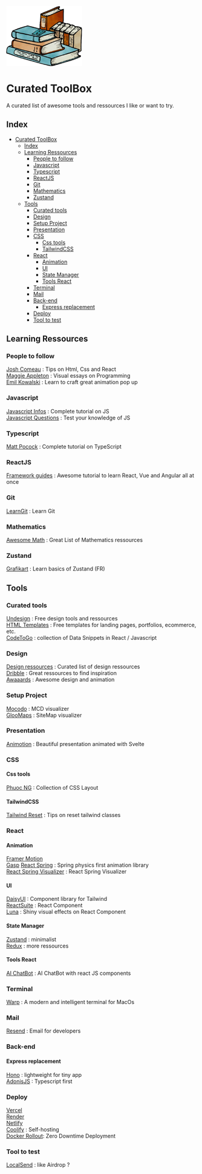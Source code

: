 <img src="./Assets/logo-old-books.png" alt="drawing" style="width:200px;"/>

# Curated ToolBox

A curated list of awesome tools and ressources I like or want to try.

## Index

- [Curated ToolBox](#curated-toolbox)
  - [Index](#index)
  - [Learning Ressources](#learning-ressources)
    - [People to follow](#people-to-follow)
    - [Javascript](#javascript)
    - [Typescript](#typescript)
    - [ReactJS](#reactjs)
    - [Git](#git)
    - [Mathematics](#mathematics)
    - [Zustand](#zustand)
  - [Tools](#tools)
    - [Curated tools](#curated-tools)
    - [Design](#design)
    - [Setup Project](#setup-project)
    - [Presentation](#presentation)
    - [CSS](#css)
      - [Css tools](#css-tools)
      - [TailwindCSS](#tailwindcss)
    - [React](#react)
      - [Animation](#animation)
      - [UI](#ui)
      - [State Manager](#state-manager)
      - [Tools React](#tools-react)
    - [Terminal](#terminal)
    - [Mail](#mail)
    - [Back-end](#back-end)
      - [Express replacement](#express-replacement)
    - [Deploy](#deploy)
    - [Tool to test](#tool-to-test)

## Learning Ressources

### People to follow

[Josh Comeau](https://www.joshwcomeau.com/) : Tips on Html, Css and React  
[Maggie Appleton](https://maggieappleton.com/) : Visual essays on Programming  
[Emil Kowalski](https://animations.dev/) : Learn to craft great animation pop up

### Javascript

[Javascript Infos](https://javascript.info/) : Complete tutorial on JS  
[Javascript Questions](https://github.com/lydiahallie/javascript-questions) : Test your knowledge of JS

### Typescript

[Matt Pocock](https://www.totaltypescript.com/tutorials/beginners-typescript) : Complete tutorial on TypeScript

### ReactJS

[Framework guides](https://unicorn-utterances.com/collections/framework-field-guide-fundamentals) : Awesome tutorial to learn React, Vue and Angular all at once

### Git

[LearnGit](https://learngitbranching.js.org/?locale=fr_FR) : Learn Git

### Mathematics

[Awesome Math](https://github.com/rossant/awesome-math) : Great List of Mathematics ressources

### Zustand

[Grafikart](https://grafikart.fr/tutoriels/zustand-react-2176#content) : Learn basics of Zustand (FR)

## Tools

### Curated tools

[Undesign](https://undesign.learn.uno/) : Free design tools and ressources  
[HTML Templates](https://htmlrev.com/) : Free templates for landing pages, portfolios, ecommerce, etc.  
[CodeToGo](https://codetogo.io/) : collection of Data Snippets in React / Javascript

### Design

[Design ressources](https://www.digitaldesignlibrary.io/) : Curated list of design ressources  
[Dribble](https://dribbble.com/) : Great ressources to find inspiration  
[Awaaards](https://www.awwwards.com/) : Awesome design and animation

### Setup Project

[Mocodo](https://mocodo.net/) : MCD visualizer  
[GlooMaps](https://www.gloomaps.com/) : SiteMap visualizer

### Presentation

[Animotion](https://animotion.pages.dev/) : Beautiful presentation animated with Svelte

### CSS

#### Css tools

[Phuoc NG](https://phuoc.ng/collection/css-layout/) : Collection of CSS Layout

#### TailwindCSS

[Tailwind Reset](https://gist.github.com/kitze/540123b33f186a50a028d41493d231ad) : Tips on reset tailwind classes

### React

#### Animation

[Framer Motion](https://www.framer.com/motion/)  
[Gasp](https://gsap.com/)
[React Spring](https://github.com/pmndrs/react-spring) : Spring physics first animation library  
[React Spring Visualizer](https://react-spring-visualizer.com/) : React Spring Visualizer

#### UI

[DaisyUI](https://daisyui.com/) : Component library for Tailwind  
[ReactSuite](https://rsuitejs.com/) : React Component  
[Luna](https://github.com/guilhermerodz/luna) : Shiny visual effects on React Component

#### State Manager

[Zustand](https://github.com/pmndrs/zustand) : minimalist  
[Redux](https://redux.js.org/) : more ressources

#### Tools React

[AI ChatBot](https://nlux.dev/) : AI ChatBot with react JS components

### Terminal

[Warp](https://www.warp.dev/) : A modern and intelligent terminal for MacOs

### Mail

[Resend](https://resend.com/) : Email for developers

### Back-end

#### Express replacement

[Hono](https://hono.dev/) : lightweight for tiny app  
[AdonisJS](https://adonisjs.com/) : Typescript first

### Deploy

[Vercel](https://vercel.com/)  
[Render](https://render.com/)  
[Netlify](https://www.netlify.com/)  
[Coolify](https://coolify.io/) : Self-hosting  
[Docker Rollout](https://github.com/Wowu/docker-rollout): Zero Downtime Deployment

### Tool to test

[LocalSend](https://localsend.org/#/) : like Airdrop ?
